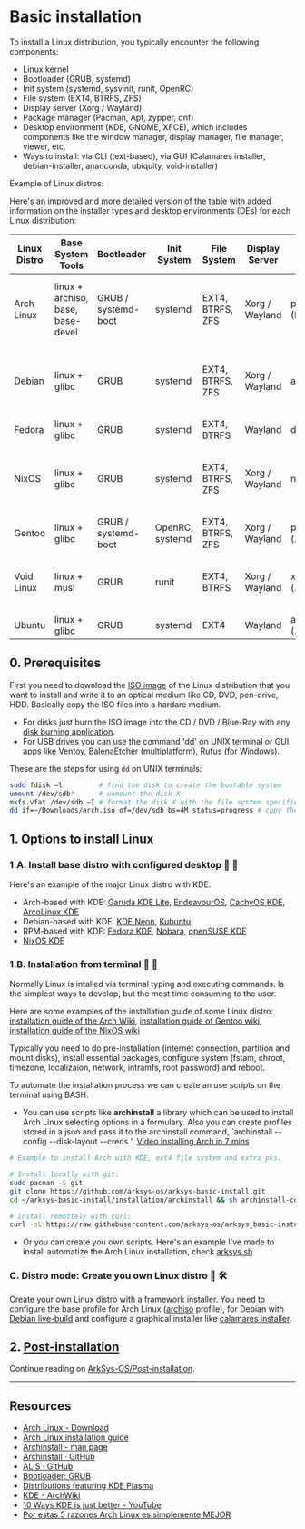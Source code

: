 # Basic installation

To install a Linux distribution, you typically encounter the following components:
- Linux kernel
- Bootloader (GRUB, systemd)
- Init system (systemd, sysvinit, runit, OpenRC)
- File system (EXT4, BTRFS, ZFS)
- Display server (Xorg / Wayland)
- Package manager (Pacman, Apt, zypper, dnf)
- Desktop environment (KDE, GNOME, XFCE), which includes components like the window manager, display manager, file manager, viewer, etc.
- Ways to install: via CLI (text-based), via GUI (Calamares installer, debian-installer, ananconda, ubiquity, void-installer)

Example of Linux distros:

Here's an improved and more detailed version of the table with added information on the installer types and desktop environments (DEs) for each Linux distribution:

| Linux Distro    | Base System Tools                 | Bootloader          | Init System     | File System      | Display Server | Package Manager  | DE preinstalled  | Installer (Type)                          |
|-----------------|-----------------------------------|---------------------|-----------------|------------------|----------------|------------------|------------------|-------------------------------------------|
| Arch Linux      | linux + archiso, base, base-devel | GRUB / systemd-boot | systemd         | EXT4, BTRFS, ZFS | Xorg / Wayland | pacman (PKGBUILD)| --               | Text-based CLI / archinstall (script CLI) |
| Debian          | linux + glibc                     | GRUB                | systemd         | EXT4, BTRFS, ZFS | Xorg / Wayland | apt (.deb)       | --               | Debian Installer (GUI and Text-based CLI) |
| Fedora          | linux + glibc                     | GRUB                | systemd         | EXT4, BTRFS      | Wayland        | dnf (.rpm)       | GNOME, KDE       | Anaconda (GUI)                            |
| NixOS           | linux + glibc                     | GRUB                | systemd         | EXT4, BTRFS, ZFS | Xorg / Wayland | nix (.nar)       | GNOME, KDE       | Text-based CLI / Calamares Installer GUI  |
| Gentoo          | linux + glibc                     | GRUB / systemd-boot | OpenRC, systemd | EXT4, BTRFS, ZFS | Xorg / Wayland | portage (.ebuild)| --               | Text-based CLI                            |
| Void Linux      | linux + musl                      | GRUB                | runit           | EXT4, BTRFS      | Xorg / Wayland | xbps (.xbps)     | --, XFCE         | Text-based CLI / Void-installer GUI       |
| Ubuntu          | linux + glibc                     | GRUB                | systemd         | EXT4             | Wayland        | apt, snap (.snap)| GNOME            | Ubiquity GUI                              |

## 0. Prerequisites
First you need to download the [ISO image](https://en.wikipedia.org/wiki/Optical_disc_image) of the Linux distribution that you want to install and write it to an optical medium like CD, DVD, pen-drive, HDD. Basically copy the ISO files into a hardare medium.

- For disks just burn the ISO image into the CD / DVD / Blue-Ray with any [disk burning application](https://alternativeto.net/software/imgburn/).
- For USB drives you can use the command 'dd' on UNIX terminal or GUI apps like [Ventoy](https://www.ventoy.net/en/index.html), [BalenaEtcher](https://www.balena.io/etcher) (multiplatform), [Rufus](https://rufus.ie/en/) (for Windows).

These are the steps for using `dd` on UNIX terminals:
```sh
sudo fdisk –l         # find the disk to create the bootable system
umount /dev/sdb*      # unmount the disk X
mkfs.vfat /dev/sdb –I # format the disk X with the file system specified
dd if=~/Downloads/arch.iso of=/dev/sdb bs=4M status=progress # copy the ISO files
```

## 1. Options to install Linux

### 1.A. Install base distro with configured desktop 🐧 💾

Here's an example of the major Linux distro with KDE.

- Arch-based with KDE:  [Garuda KDE Lite](https://iso.builds.garudalinux.org/iso/garuda/kde-lite/), [EndeavourOS](https://endeavouros.com/), [CachyOS KDE](https://mirror.cachyos.org/ISO/kde/), [ArcoLinux KDE](https://sourceforge.net/projects/arconetpro/files/arcoplasma/)
- Debian-based with KDE: [KDE Neon](https://neon.kde.org/), [Kubuntu](https://kubuntu.org/getkubuntu/)
- RPM-based with KDE: [Fedora KDE](https://ftp.plusline.net/fedora/linux/releases/39/Spins/x86_64/iso/Fedora-KDE-Live-x86_64-39-1.5.iso), [Nobara](https://nobara-images.nobaraproject.org/Nobara-39-Official-2024-01-24.iso), [openSUSE KDE](https://download.opensuse.org/tumbleweed/iso/openSUSE-Tumbleweed-KDE-Live-x86_64-Current.iso)
- [NixOS KDE](https://channels.nixos.org/nixos-24.05/latest-nixos-plasma6-x86_64-linux.iso)

### 1.B. Installation from terminal 🐧 🐢
Normally Linux is intalled via terminal typing and executing commands. Is the simplest ways to develop, but the most time consuming to the user.

Here are some examples of the installation guide of some Linux distro: [installation guide of the Arch Wiki](https://wiki.archlinux.org/title/Installation_guide), [installation guide of Gentoo wiki](https://wiki.gentoo.org/wiki/Installation), [installation guide of the NixOS wiki](https://nixos.wiki/wiki/NixOS_Installation_Guide)

Typically you need to do pre-installation (internet connection, partition and mount disks), install essential packages, configure system (fstam, chroot, timezone, localizaion, network, intramfs, root password) and reboot.

To automate the installation process we can create an use scripts on the terminal using BASH. 

- You can use scripts like **archinstall** a library which can be used to install Arch Linux selecting options in a formulary. Also you can create profiles stored in a json and pass it to the archinstall command, `archinstall --config <path-to-json> --disk-layout <path-to-json> --creds <path-to-json>'. [Video installing Arch in 7 mins](https://www.youtube.com/watch?v=V8eBZQ8F1HE)

```sh
# Example to install Arch with KDE, ext4 file system and extra pks.

# Install locally with git:
sudo pacman -S git
git clone https://github.com/arksys-os/arksys-basic-install.git
cd ~/arksys-basic-install/installation/archinstall && sh archinstall-config.sh

# Install remottely with curl:
curl -sL https://raw.githubusercontent.com/arksys-os/arksys_basic-install/main/installation/script/arksys.sh | bash
```

- Or you can create you own scripts. Here's an example I've made to install automatize the Arch Linux installation, check [arksys.sh](installation/script/arksys.sh)

### C. Distro mode: Create you own Linux distro 🐧 🛠️
Create your own Linux distro with a framework installer. You need to configure the base profile for Arch Linux ([archiso](https://wiki.archlinux.org/title/Archiso) profile), for Debian with [Debian live-build](https://salsa.debian.org/live-team/live-build) and configure a graphical installer like [calamares installer](https://calamares.io/). 

## 2. [Post-installation](https://github.com/arksys-os/arksys_post-install)
Continue reading on [ArkSys-OS/Post-installation](https://github.com/arksys-os/arksys_post-install).

---

## Resources
- [Arch Linux - Download](https://archlinux.org/download/)
- [Arch Linux installation guide](https://wiki.archlinux.org/title/Installation_guide)
- [Archinstall - man page](https://man.archlinux.org/man/extra/archinstall/archinstall.1.en)
- [Archinstall · GitHub](https://github.com/archlinux/archinstall)
- [ALIS · GitHub](https://github.com/picodotdev/alis/)
- [Bootloader: GRUB](https://wiki.archlinux.org/title/GRUB)
- [Distributions featuring KDE Plasma](https://community.kde.org/Distributions)
- [KDE - ArchWiki](https://wiki.archlinux.org/title/KDE)
- [10 Ways KDE is just better - YouTube](https://www.youtube.com/watch?v=3nX1YEQg5Z0)
- [Por estas 5 razones Arch Linux es simplemente MEJOR](https://www.youtube.com/watch?v=hk4t1RhnKVo)
